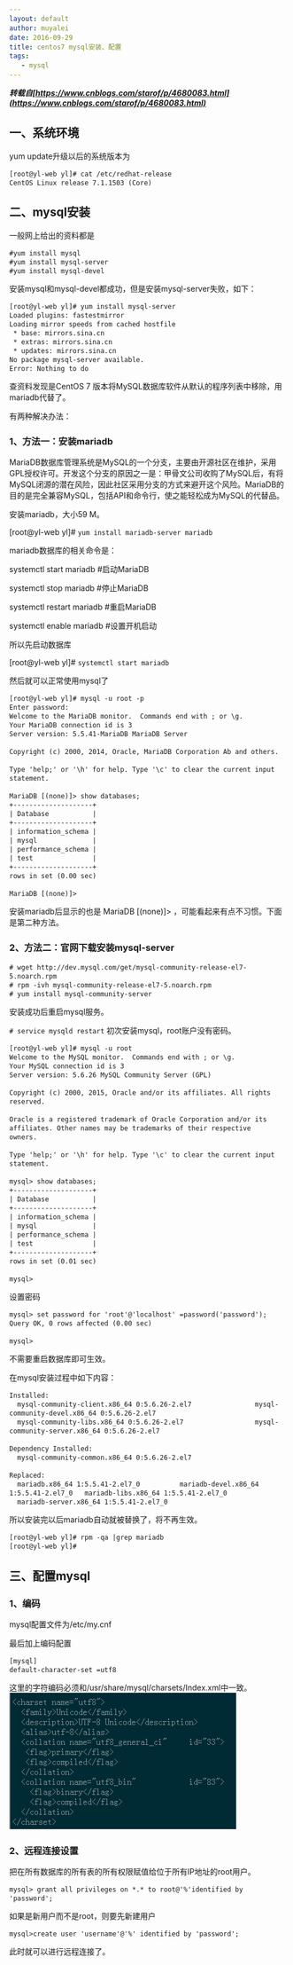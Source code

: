 ```yaml
---
layout: default
author: muyalei
date: 2016-09-29
title: centos7 mysql安装、配置
tags:
   - mysql
---
```


***转载自[https://www.cnblogs.com/starof/p/4680083.html](https://www.cnblogs.com/starof/p/4680083.html)***

## 一、系统环境
yum update升级以后的系统版本为
```
[root@yl-web yl]# cat /etc/redhat-release 
CentOS Linux release 7.1.1503 (Core) 
```
## 二、mysql安装
一般网上给出的资料都是
```
#yum install mysql
#yum install mysql-server
#yum install mysql-devel
```
安装mysql和mysql-devel都成功，但是安装mysql-server失败，如下：
```
[root@yl-web yl]# yum install mysql-server
Loaded plugins: fastestmirror
Loading mirror speeds from cached hostfile
 * base: mirrors.sina.cn
 * extras: mirrors.sina.cn
 * updates: mirrors.sina.cn
No package mysql-server available.
Error: Nothing to do
```
查资料发现是CentOS 7 版本将MySQL数据库软件从默认的程序列表中移除，用mariadb代替了。

有两种解决办法：

### 1、方法一：安装mariadb
MariaDB数据库管理系统是MySQL的一个分支，主要由开源社区在维护，采用GPL授权许可。开发这个分支的原因之一是：甲骨文公司收购了MySQL后，有将MySQL闭源的潜在风险，因此社区采用分支的方式来避开这个风险。MariaDB的目的是完全兼容MySQL，包括API和命令行，使之能轻松成为MySQL的代替品。

安装mariadb，大小59 M。

[root@yl-web yl]# `yum install mariadb-server mariadb` 

mariadb数据库的相关命令是：

systemctl start mariadb  #启动MariaDB

systemctl stop mariadb  #停止MariaDB

systemctl restart mariadb  #重启MariaDB

systemctl enable mariadb  #设置开机启动

所以先启动数据库

[root@yl-web yl]# `systemctl start mariadb`

然后就可以正常使用mysql了
```
[root@yl-web yl]# mysql -u root -p
Enter password: 
Welcome to the MariaDB monitor.  Commands end with ; or \g.
Your MariaDB connection id is 3
Server version: 5.5.41-MariaDB MariaDB Server

Copyright (c) 2000, 2014, Oracle, MariaDB Corporation Ab and others.

Type 'help;' or '\h' for help. Type '\c' to clear the current input statement.

MariaDB [(none)]> show databases;
+--------------------+
| Database           |
+--------------------+
| information_schema |
| mysql              |
| performance_schema |
| test               |
+--------------------+
rows in set (0.00 sec)

MariaDB [(none)]>
```
安装mariadb后显示的也是 MariaDB [(none)]> ，可能看起来有点不习惯。下面是第二种方法。

### 2、方法二：官网下载安装mysql-server
```
# wget http://dev.mysql.com/get/mysql-community-release-el7-5.noarch.rpm
# rpm -ivh mysql-community-release-el7-5.noarch.rpm
# yum install mysql-community-server
```
安装成功后重启mysql服务。

`# service mysqld restart`
初次安装mysql，root账户没有密码。
```
[root@yl-web yl]# mysql -u root 
Welcome to the MySQL monitor.  Commands end with ; or \g.
Your MySQL connection id is 3
Server version: 5.6.26 MySQL Community Server (GPL)

Copyright (c) 2000, 2015, Oracle and/or its affiliates. All rights reserved.

Oracle is a registered trademark of Oracle Corporation and/or its
affiliates. Other names may be trademarks of their respective
owners.

Type 'help;' or '\h' for help. Type '\c' to clear the current input statement.

mysql> show databases;
+--------------------+
| Database           |
+--------------------+
| information_schema |
| mysql              |
| performance_schema |
| test               |
+--------------------+
rows in set (0.01 sec)

mysql>
```
设置密码
```
mysql> set password for 'root'@'localhost' =password('password');
Query OK, 0 rows affected (0.00 sec)

mysql>
``` 
不需要重启数据库即可生效。

在mysql安装过程中如下内容：
```
Installed:
  mysql-community-client.x86_64 0:5.6.26-2.el7                mysql-community-devel.x86_64 0:5.6.26-2.el7                
  mysql-community-libs.x86_64 0:5.6.26-2.el7                  mysql-community-server.x86_64 0:5.6.26-2.el7               

Dependency Installed:
  mysql-community-common.x86_64 0:5.6.26-2.el7                                                                            

Replaced:
  mariadb.x86_64 1:5.5.41-2.el7_0          mariadb-devel.x86_64 1:5.5.41-2.el7_0   mariadb-libs.x86_64 1:5.5.41-2.el7_0  
  mariadb-server.x86_64 1:5.5.41-2.el7_0
```

所以安装完以后mariadb自动就被替换了，将不再生效。
```
[root@yl-web yl]# rpm -qa |grep mariadb
[root@yl-web yl]# 
```

## 三、配置mysql
### 1、编码
mysql配置文件为/etc/my.cnf

最后加上编码配置
```
[mysql]
default-character-set =utf8
```
这里的字符编码必须和/usr/share/mysql/charsets/Index.xml中一致。
![2016-09-29-centos7 mysql安装、配置_图片](https://github.com/muyalei/muyalei.github.io/blob/gh-pages/img/2016-09-29-centos7%20mysql安装、配置_图片.png)

### 2、远程连接设置
把在所有数据库的所有表的所有权限赋值给位于所有IP地址的root用户。
```
mysql> grant all privileges on *.* to root@'%'identified by 'password';
```
如果是新用户而不是root，则要先新建用户
```
mysql>create user 'username'@'%' identified by 'password';  
```
此时就可以进行远程连接了。
